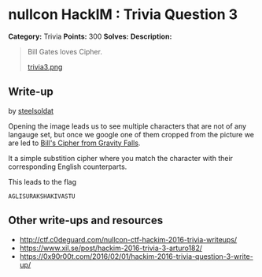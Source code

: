 # nullcon HackIM : Trivia Question 3

**Category:** Trivia
**Points:** 300
**Solves:** 
**Description:**

> Bill Gates loves Cipher.
> 
> 
> [trivia3.png](./trivia3.png)


## Write-up

by [steelsoldat](https://github.com/steelsoldat)

Opening the image leads us to see multiple characters that are not of any langauge set, but once we google one of them cropped from the picture we are led to [Bill's Cipher from Gravity Falls](http://gravityfalls.wikia.com/wiki/List_of_cryptograms#Bill.27s_symbol_substitution_cipher). 

It a simple substition cipher where you match the character with their corresponding English counterparts.

This leads to the flag 

```
AGLISURAKSHAKIVASTU
```

## Other write-ups and resources

* <http://ctf.c0deguard.com/nullcon-ctf-hackim-2016-trivia-writeups/>
* <https://www.xil.se/post/hackim-2016-trivia-3-arturo182/>
* <https://0x90r00t.com/2016/02/01/hackim-2016-trivia-question-3-write-up/>
